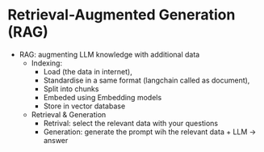 # Retrieval-Augmented Generation (RAG)

- RAG: augmenting LLM knowledge with additional data
  - Indexing:
    - Load (the data in internet),
    - Standardise in a same format (langchain called as document),
    - Split into chunks
    - Embeded using Embedding models
    - Store in vector database
  - Retrieval & Generation
    - Retrival: select the relevant data with your questions
    - Generation: generate the prompt wih the relevant data + LLM -> answer
